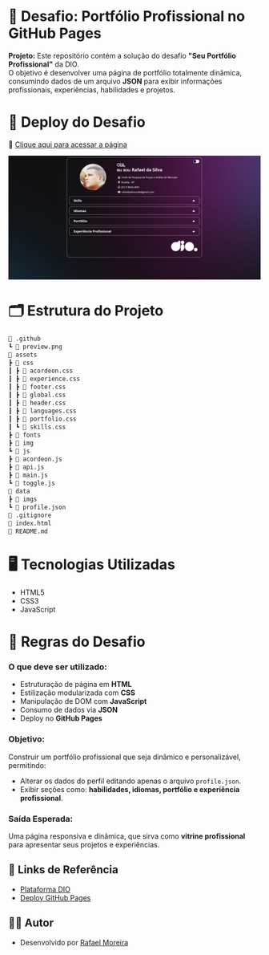 # 💼 Desafio: Portfólio Profissional no GitHub Pages
**Projeto:** Este repositório contém a solução do desafio **"Seu Portfólio Profissional"** da DIO.  
O objetivo é desenvolver uma página de portfólio totalmente dinâmica, consumindo dados de um arquivo **JSON** para exibir informações profissionais, experiências, habilidades e projetos.  

# 🎯 Deploy do Desafio
🔗 [Clique aqui para acessar a página](https://rafaeltimoreira.github.io/js-developer-portfolio/)

![Preview da Página](.github/preview.png)

# 🗂️ Estrutura do Projeto
```
📁 .github
┗ 📄 preview.png
📁 assets
┣ 📁 css
┃ ┣ 📄 acordeon.css
┃ ┣ 📄 experience.css
┃ ┣ 📄 footer.css
┃ ┣ 📄 global.css
┃ ┣ 📄 header.css
┃ ┣ 📄 languages.css
┃ ┣ 📄 portfolio.css
┃ ┗ 📄 skills.css
┣ 📁 fonts
┣ 📁 img
┗ 📁 js
┣ 📄 acordeon.js
┣ 📄 api.js
┣ 📄 main.js
┗ 📄 toggle.js
📁 data
┣ 📁 imgs
┗ 📄 profile.json
📄 .gitignore
📄 index.html
📄 README.md
```
# 🖥️ Tecnologias Utilizadas
- HTML5  
- CSS3  
- JavaScript  

# 📌 Regras do Desafio
### O que deve ser utilizado:
- Estruturação de página em **HTML**  
- Estilização modularizada com **CSS**  
- Manipulação de DOM com **JavaScript**  
- Consumo de dados via **JSON**  
- Deploy no **GitHub Pages**  

### Objetivo:
Construir um portfólio profissional que seja dinâmico e personalizável, permitindo:  
- Alterar os dados do perfil editando apenas o arquivo `profile.json`.  
- Exibir seções como: **habilidades, idiomas, portfólio e experiência profissional**.  

### Saída Esperada:
Uma página responsiva e dinâmica, que sirva como **vitrine profissional** para apresentar seus projetos e experiências.  

## 🔗 Links de Referência
- [Plataforma DIO](https://web.dio.me/)  
- [Deploy GitHub Pages](https://rafaeltimoreira.github.io/js-developer-portfolio/)  

## 👨‍💻 Autor
- Desenvolvido por [Rafael Moreira](https://github.com/RafaeltiMoreira)  